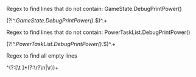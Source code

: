 Regex to find lines that do not contain:  GameState.DebugPrintPower()

(?!^.*GameState\.DebugPrintPower\(\).*$)^.+

Regex to find lines that do not contain:  PowerTaskList.DebugPrintPower()

(?!^.*PowerTaskList\.DebugPrintPower\(\).*$)^.+

Regex to find all empty lines

^(?:[\t ]*(?:\r?\n|\r))+